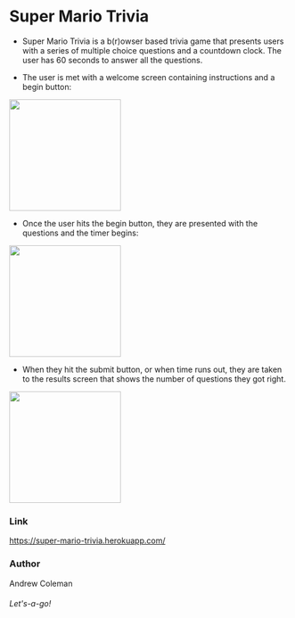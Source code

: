 # Super Mario Trivia
* Super Mario Trivia is a b(r)owser based trivia game that presents users with a series of multiple choice questions and a countdown clock. The user has 60 seconds to answer all the questions.

* The user is met with a welcome screen containing instructions and a begin button:

<img src="https://user-images.githubusercontent.com/25711714/30182634-87e204b6-93e5-11e7-8fbc-2c9919e6f294.png" height="200"/>

* Once the user hits the begin button, they are presented with the questions and the timer begins:

<img src="https://user-images.githubusercontent.com/25711714/30183306-ee51849a-93e7-11e7-9be9-bcd40ed9556f.png" height="200"/>

* When they hit the submit button, or when time runs out, they are taken to the results screen that shows the number of questions they got right.

<img src="https://user-images.githubusercontent.com/25711714/30183237-b1dd9878-93e7-11e7-803b-db5b8e70d090.png" height="200"/>

### Link
https://super-mario-trivia.herokuapp.com/

### Author
Andrew Coleman

###### Let's-a-go!
